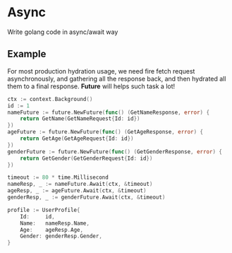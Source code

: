 # Async
Write golang code in async/await way

## Example
For most production hydration usage, we need fire fetch request asynchronously, and gathering all the response back,
and then hydrated all them to a final response. **Future** will helps such task a lot! 

```go
ctx := context.Background()
id := 1
nameFuture := future.NewFuture(func() (GetNameResponse, error) {
    return GetName(GetNameRequest{Id: id})
})
ageFuture := future.NewFuture(func() (GetAgeResponse, error) {
    return GetAge(GetAgeRequest{Id: id})
})
genderFuture := future.NewFuture(func() (GetGenderResponse, error) {
    return GetGender(GetGenderRequest{Id: id})
})

timeout := 80 * time.Millisecond
nameResp, _ := nameFuture.Await(ctx, &timeout)
ageResp, _ := ageFuture.Await(ctx, &timeout)
genderResp, _ := genderFuture.Await(ctx, &timeout)

profile := UserProfile{
    Id:     id,
    Name:   nameResp.Name,
    Age:    ageResp.Age,
    Gender: genderResp.Gender,
}
```


